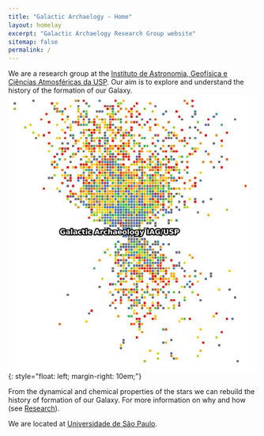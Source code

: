 ```yaml
---
title: "Galactic Archaelogy - Home"
layout: homelay
excerpt: "Galactic Archaelogy Research Group website"
sitemap: false
permalink: /
---
```


We are a research group at the [Instituto de Astronomia, Geofísica e Ciências Atmosféricas da USP](https://www.iag.usp.br/). Our aim is to explore and understand the history of the formation of our Galaxy.
![image](/images/Galactic_Archaelogy2.jpeg){: style="float: left; margin-right: 10em;"}


From the dynamical and chemical properties of the stars we can rebuild the history of formation of our Galaxy. For more information on why and how (see [Research](research)).

We are located at [Universidade de São Paulo](https://www5.usp.br/).
